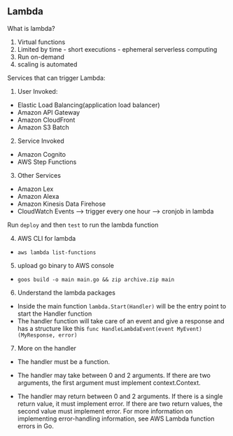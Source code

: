 ## Lambda
What is lambda?
1. Virtual functions
2. Limited by time - short executions - ephemeral serverless computing
3. Run on-demand
4. scaling is automated

Services that can trigger Lambda:
1. User Invoked:
- Elastic Load Balancing(application load balancer)
- Amazon API Gateway
- Amazon CloudFront
- Amazon S3 Batch

2. Service Invoked
- Amazon Cognito
- AWS Step Functions

3. Other Services
- Amazon Lex
- Amazon Alexa
- Amazon Kinesis Data Firehose
- CloudWatch Events --> trigger every one hour --> cronjob in lambda

Run `deploy` and then `test` to run the lambda function

4. AWS CLI for lambda
- `aws lambda list-functions`

5. upload go binary to AWS console
- `goos build -o main main.go && zip archive.zip main`

6. Understand the lambda packages
- Inside the main function `lambda.Start(Handler)` will be the entry point to start the Handler function
- The handler function will take care of an event and give a response and has a structure like this `func HandleLambdaEvent(event MyEvent) (MyResponse, error)`


7. More on the handler
- The handler must be a function.

- The handler may take between 0 and 2 arguments. If there are two arguments, the first argument must implement context.Context.

- The handler may return between 0 and 2 arguments. If there is a single return value, it must implement error. If there are two return values, the second value must implement error. For more information on implementing error-handling information, see AWS Lambda function errors in Go.








